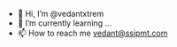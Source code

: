 - 👋 Hi, I’m @vedantxtrem
- 🌱 I’m currently learning ...
- 📫 How to reach me vedant@ssipmt.com
<!--- 👀 I’m interested in ...
- 🌱 I’m currently learning ...
- 💞️ I’m looking to collaborate on ...
- 😄 Pronouns: ...
- ⚡ Fun fact: ...
---!>


<!---
vedantxtrem/vedantxtrem is a ✨ special ✨ repository because its `README.md` (this file) appears on your GitHub profile.
You can click the Preview link to take a look at your changes.
--->
